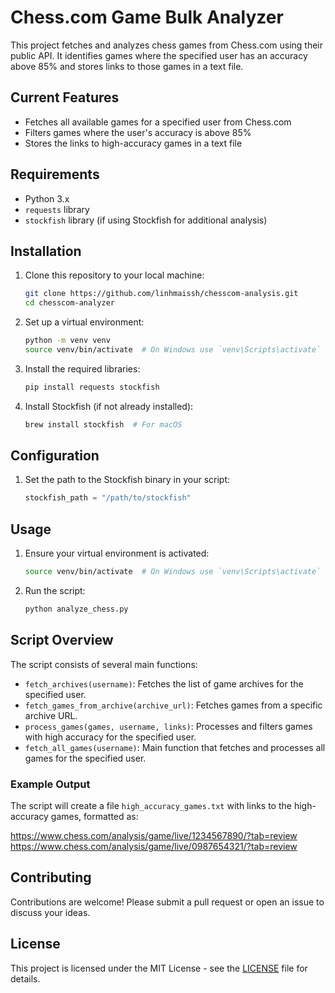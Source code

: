 # Chess.com Game Bulk Analyzer

This project fetches and analyzes chess games from Chess.com using their public API. It identifies games where the specified user has an accuracy above 85% and stores links to those games in a text file.

## Current Features

- Fetches all available games for a specified user from Chess.com
- Filters games where the user's accuracy is above 85%
- Stores the links to high-accuracy games in a text file

## Requirements

- Python 3.x
- `requests` library
- `stockfish` library (if using Stockfish for additional analysis)

## Installation

1. Clone this repository to your local machine:
    ```bash
    git clone https://github.com/linhmaissh/chesscom-analysis.git
    cd chesscom-analyzer
    ```

2. Set up a virtual environment:
    ```bash
    python -m venv venv
    source venv/bin/activate  # On Windows use `venv\Scripts\activate`
    ```

3. Install the required libraries:
    ```bash
    pip install requests stockfish
    ```

4. Install Stockfish (if not already installed):
    ```bash
    brew install stockfish  # For macOS
    ```

## Configuration

1. Set the path to the Stockfish binary in your script:
    ```python
    stockfish_path = "/path/to/stockfish"  
    ```

## Usage

1. Ensure your virtual environment is activated:
    ```bash
    source venv/bin/activate  # On Windows use `venv\Scripts\activate`
    ```

2. Run the script:
    ```bash
    python analyze_chess.py
    ```

## Script Overview

The script consists of several main functions:

- `fetch_archives(username)`: Fetches the list of game archives for the specified user.
- `fetch_games_from_archive(archive_url)`: Fetches games from a specific archive URL.
- `process_games(games, username, links)`: Processes and filters games with high accuracy for the specified user.
- `fetch_all_games(username)`: Main function that fetches and processes all games for the specified user.

### Example Output

The script will create a file `high_accuracy_games.txt` with links to the high-accuracy games, formatted as:

https://www.chess.com/analysis/game/live/1234567890/?tab=review
https://www.chess.com/analysis/game/live/0987654321/?tab=review


## Contributing

Contributions are welcome! Please submit a pull request or open an issue to discuss your ideas.

## License

This project is licensed under the MIT License - see the [LICENSE](LICENSE) file for details.
